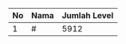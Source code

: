 | No | Nama            | Jumlah Level |
|----|-----------------|--------------|
| 1  | #    |    5912        |

